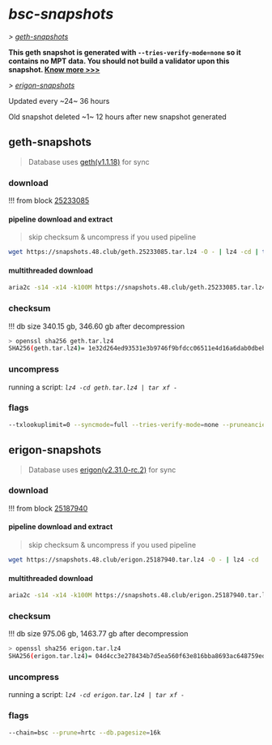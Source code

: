 # *bsc-snapshots*


*\> [geth-snapshots](#geth-snapshots)*

**This geth snapshot is generated with `--tries-verify-mode=none` so it contains no MPT data. You should not build a validator upon this snapshot. [Know more >>>](https://github.com/bnb-chain/bsc/pull/926)**

*\> [erigon-snapshots](#erigon-snapshots)*

Updated every ~24~ 36 hours

Old snapshot deleted ~1~ 12 hours after new snapshot generated

## geth-snapshots


> Database uses [geth(v1.1.18)](https://github.com/bnb-chain/bsc/releases/tag/v1.1.18) for sync


### download

<!-- begin_geth -->

!!! from block [25233085](https://bscscan.com/block/25233085)

#### pipeline download and extract
> skip checksum & uncompress if you used pipeline
```bash
wget https://snapshots.48.club/geth.25233085.tar.lz4 -O - | lz4 -cd | tar xf -
```

#### multithreaded download

```bash
aria2c -s14 -x14 -k100M https://snapshots.48.club/geth.25233085.tar.lz4 -o geth.tar.lz4
```


### checksum

!!! db size 340.15 gb, 346.60 gb after decompression
```bash
> openssl sha256 geth.tar.lz4
SHA256(geth.tar.lz4)= 1e32d264ed93531e3b9746f9bfdcc06511e4d16a6dab0dbebf0b9dee3ec75580
```

<!-- end_geth -->

### uncompress


running a script: _`lz4 -cd geth.tar.lz4 | tar xf -`_


### flags


```bash
--txlookuplimit=0 --syncmode=full --tries-verify-mode=none --pruneancient=true --diffblock=5000
```


## erigon-snapshots


> Database uses [erigon(v2.31.0-rc.2)](https://github.com/ledgerwatch/erigon/releases/tag/v2.31.0-rc.2) for sync


### download

<!-- begin_erigon -->

!!! from block [25187940](https://bscscan.com/block/25187940)

#### pipeline download and extract
> skip checksum & uncompress if you used pipeline
```bash
wget https://snapshots.48.club/erigon.25187940.tar.lz4 -O - | lz4 -cd | tar xf -
```

#### multithreaded download

```bash
aria2c -s14 -x14 -k100M https://snapshots.48.club/erigon.25187940.tar.lz4 -o erigon.tar.lz4
```


### checksum

!!! db size 975.06 gb, 1463.77 gb after decompression
```bash
> openssl sha256 erigon.tar.lz4
SHA256(erigon.tar.lz4)= 04d4cc3e278434b7d5ea560f63e816bba8693ac648759ed70c8cb7c917b4f0b2
```

<!-- end_erigon -->


### uncompress


running a script: _`lz4 -cd erigon.tar.lz4 | tar xf -`_


### flags


```bash
--chain=bsc --prune=hrtc --db.pagesize=16k
```
